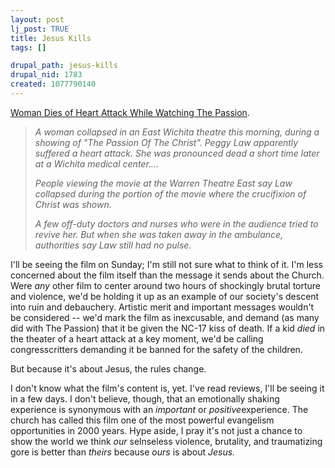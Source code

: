 ```yaml
--- 
layout: post
lj_post: TRUE
title: Jesus Kills
tags: []

drupal_path: jesus-kills
drupal_nid: 1783
created: 1077790140
---
```

<a href="http://www.kake.com/home/headlines/653662.html" target="_blank">Woman Dies of Heart Attack While Watching The Passion</a>.
<blockquote><i>A woman collapsed in an East Wichita theatre this morning, during a showing of "The Passion Of The Christ". Peggy Law apparently suffered a heart attack. She was pronounced dead a short time later at a Wichita medical center....

People viewing the movie at the Warren Theatre East say Law collapsed during the portion of the movie where the crucifixion of Christ was shown.

A few off-duty doctors and nurses who were in the audience tried to revive her. But when she was taken away in the ambulance, authorities say Law still had no pulse.</i></blockquote>
I'll be seeing the film on Sunday; I'm still not sure what to think of it. I'm less concerned about the film itself than the message it sends about the Church. Were <i>any</i> other film to center around two hours of shockingly brutal torture and violence, we'd be holding it up as an example of our society's descent into ruin and debauchery. Artistic merit and important messages wouldn't be considered -- we'd mark the film as inexcusable, and demand (as many did with The Passion) that it be given the NC-17 kiss of death. If a kid <i>died</i> in the theater of a heart attack at a key moment, we'd be calling congresscritters demanding it be banned for the safety of the children.

But because it's about Jesus, the rules change.

I don't know what the film's content is, yet. I've read reviews, I'll be seeing it in a few days. I don't believe, though, that an emotionally shaking experience is synonymous with an <i>important</i> or <i>positive</i>experience. The church has called this film one of the most powerful evangelism opportunities in 2000 years. Hype aside, I pray it's not just a chance to show the world we think <i>our</i> selnseless violence, brutality, and traumatizing gore is better than <i>theirs</i> because <i>ours</i> is about <i>Jesus.</i>
